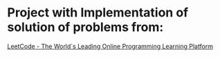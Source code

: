 #
# Project with Implementation of solution of problems from:

[LeetCode - The World`s Leading Online Programming Learning Platform](https://leetcode.com/)
